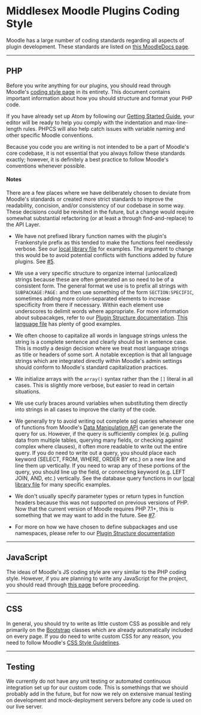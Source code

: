 # Middlesex Moodle Plugins Coding Style

Moodle has a large number of coding standards regarding all aspects of plugin development. These standards are listed on [this MoodleDocs page](https://docs.moodle.org/dev/Coding).

___

## PHP

Before you write anything for our plugins, you should read through Moodle's [coding style page](https://docs.moodle.org/dev/Coding_style) in its entirety. This document contains important information about how you should structure and format your PHP code.

If you have already set up Atom by following our [Getting Started Guide](/docs/GETTING_STARTED.md#setting-up-atom), your editor will be ready to help you comply with the indentation and max-line-length rules. PHPCS will also help catch issues with variable naming and other specific Moodle conventions.

Because you code you are writing is not intended to be a part of Moodle's core codebase, it is not essential that you always follow these standards exactly; however, it is definitely a best practice to follow Moodle's conventions whenever possible.

#### Notes

There are a few places where we have deliberately chosen to deviate from Moodle's standards or created more strict standards to improve the readability, concision, and/or consistency of our codebase in some way. These decisions could be revisited in the future, but a change would require somewhat substantial refactoring (or at least a through find-and-replace) to the API Layer.

- We have not prefixed library function names with the plugin's Frankenstyle prefix as this tended to make the functions feel needlessly verbose. See our [local library file](/local/mxschool/locallib.php) for examples. The argument to change this would be to avoid potential conflicts with functions added by future plugins. See [#5](https://github.com/mxschool/MXMoodle/issues/5).

- We use a very specific structure to organize internal (unlocalized) strings because these are often generated an so need to be of a consistent form. The general format we use is to prefix all strings with `SUBPACKAGE:PAGE:` and then use something of the form `SECTION:SPECIFIC`, sometimes adding more colon-separated elements to increase specificity from there if necessary. Within each element use underscores to delimit words where appropriate. For more information about subpacakges, refer to our [Plugin Structure documentation](/docs/PLUGIN_STRUCTURE.md#subpackages-abstraction). [This language file](/local/mxschool/lang/en/local_mxschool.php) has plenty of good examples.

- We often choose to capitalize all words in language strings unless the string is a complete sentence and clearly should be in sentence case. This is mostly a design decision where we treat most language strings as title or headers of some sort. A notable exception is that all language strings which are integrated directly within Moodle's admin settings should conform to Moodle's standard capitalization practices.

- We initialize arrays with the `array()` syntax rather than the `[]` literal in all cases. This is slightly more verbose, but easier to read in certain situations.

- We use curly braces around variables when substituting them directly into strings in all cases to improve the clarity of the code.

- We generally try to avoid writing out complete sql queries whenever one of functions from Moodle's [Data Manipulation API](https://docs.moodle.org/dev/Data_manipulation_API) can generate the query for us. However, if the query is sufficiently complex (e.g. pulling data from multiple tables, querying many fields, or checking against complex where clauses), it often more readable to write out the entire query. If you do need to write out a query, you should place each keyword (SELECT, FROM, WHERE, ORDER BY etc.) on a new line and line them up vertically. If you need to wrap any of these portions of the query, you should line up the field, or connecting keyword (e.g. LEFT JOIN, AND, etc.) vertically. See the database query functions in our [local library file](/local/mxschool/locallib.php) for many specific examples.

- We don't usually specify parameter types or return types in function headers because this was not supported on previous versions of PHP. Now that the current version of Moodle requires PHP 7.1+, this is something that we may want to add in the future. See [#7](https://github.com/mxschool/MXMoodle/issues/7).

- For more on how we have chosen to define subpackages and use namespaces, please refer to our [Plugin Structure documentation](/docs/PLUGIN_STRUCTURE.md)

___

## JavaScript

The ideas of Moodle's JS coding style are very similar to the PHP coding style. However, if you are planning to write any JavaScript for the project, you should read through [this page](https://docs.moodle.org/dev/Javascript/Coding_Style) before proceeding.

___

## CSS

In general, you should try to write as little custom CSS as possible and rely primarily on the [Bootstrap](https://getbootstrap.com/docs/4.0/getting-started/introduction/) classes which are already automatically included on every page. If you do need to write custom CSS for any reason, you need to follow Moodle's [CSS Style Guidelines](https://docs.moodle.org/dev/CSS_Coding_Style).

___

## Testing

We currently do not have any unit testing or automated continuous integration set up for our custom code. This is somethings that we should probably add in the future, but for now we rely on extensive manual testing on development and mock-deployment servers before any code is used on our live server.
